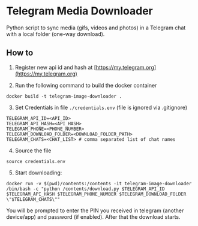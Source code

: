 # Telegram Media Downloader

Python script to sync media (gifs, videos and photos) in a Telegram chat with a local folder (one-way download).

## How to

1. Register new api id and hash at [https://my.telegram.org](https://my.telegram.org)

2. Run the following command to build the docker container

```
docker build -t telegram-image-downloader .
```

3. Set Credentials in file `./credentials.env` (file is ignored via .gitignore)

```
TELEGRAM_API_ID=<API_ID>
TELEGRAM_API_HASH=<API_HASH>
TELEGRAM_PHONE=<PHONE_NUMBER>
TELEGRAM_DOWNLOAD_FOLDER=<DOWNLOAD_FOLDER_PATH>
TELEGRAM_CHATS=<CHAT_LIST> # comma separated list of chat names
```

4. Source the file

```
source credentials.env
```

5. Start downloading:

```
docker run -v $(pwd)/contents:/contents -it telegram-image-downloader /bin/bash -c "python /contents/download.py $TELEGRAM_API_ID $TELEGRAM_API_HASH $TELEGRAM_PHONE_NUMBER $TELEGRAM_DOWNLOAD_FOLDER \"$TELEGRAM_CHATS\""
```

You will be prompted to enter the PIN you received in telegram (another device/app) and password (if enabled). After that the download starts.